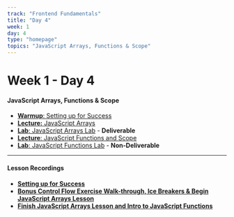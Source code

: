 ```yaml
---
track: "Frontend Fundamentals"
title: "Day 4"
week: 1
day: 4
type: "homepage"
topics: "JavaScript Arrays, Functions & Scope"
---
```


# Week 1 - Day 4

#### JavaScript Arrays, Functions & Scope 
- [**Warmup**: Setting up for Success](/frontend-fundamentals/week-1/day-4/lecture-materials/setting-up-for-success/)
- [**Lecture:** JavaScript Arrays](/frontend-fundamentals/week-1/day-4/lecture-materials/intro-to-javascript-arrays/)
- [**Lab**: JavaScript Arrays Lab](/frontend-fundamentals/week-1/day-4/labs/javascript-arrays-lab/) - **Deliverable**
- [**Lecture**: JavaScript Functions and Scope](/frontend-fundamentals/week-1/day-4/lecture-materials/intro-to-javascript-functions-and-scope/) 
- [**Lab**: JavaScript Functions Lab](/frontend-fundamentals/week-1/day-4/labs/javascript-functions-lab/) - **Non-Deliverable**



<hr>


#### Lesson Recordings

- [**Setting up for Success**](https://generalassembly.zoom.us/rec/share/CD-AR9SEpAFC1O8fe4xIg3pWMUGWZcV-1lZVE8vZFx06Lh59ZV08aIbd1uCXliM.t-pO_-8Uk5H1X_GQ?startTime=1613656918000)
- [**Bonus Control Flow Exercise Walk-through, Ice Breakers & Begin JavaScript Arrays Lesson**](https://generalassembly.zoom.us/rec/share/CD-AR9SEpAFC1O8fe4xIg3pWMUGWZcV-1lZVE8vZFx06Lh59ZV08aIbd1uCXliM.t-pO_-8Uk5H1X_GQ?startTime=1613661453000)
- [**Finish JavaScript Arrays Lesson and Intro to JavaScript Functions**](https://generalassembly.zoom.us/rec/share/CD-AR9SEpAFC1O8fe4xIg3pWMUGWZcV-1lZVE8vZFx06Lh59ZV08aIbd1uCXliM.t-pO_-8Uk5H1X_GQ?startTime=1613673382000) 
